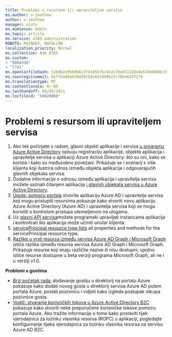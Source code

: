 ```yaml
---
title: Problemi s resursom ili upraviteljem servisa
ms.author: v-jmathew
author: v-jmathew
manager: scotv
ms.audience: Admin
ms.topic: article
ms.service: o365-administration
ROBOTS: NOINDEX, NOFOLLOW
localization_priority: Normal
ms.collection: Adm_O365
ms.custom:
- "9004336"
- "7741"
ms.openlocfilehash: 52b9b2e950d66c2f4105b76c4e2c70ed51320e4a57eb0008c353a9587fcc6510
ms.sourcegitcommit: b5f7da89a650d2915dc652449623c78be6247175
ms.translationtype: MT
ms.contentlocale: hr-HR
ms.lasthandoff: 08/05/2021
ms.locfileid: "54028068"
---
```

# <a name="issues-with-a-resource-or-service-principal"></a>Problemi s resursom ili upraviteljem servisa

1. Ako tek počinjete s radom, glavni objekti aplikacije i servisa [u programu Azure Active Directory](https://docs.microsoft.com/azure/active-directory/develop/app-objects-and-service-principals) opisuju registraciju aplikacije, objekte aplikacija i upravitelje servisa u aplikaciji Azure Active Directory: što su oni, kako se koriste i kako su međusobno povezani. Prikazuje se i scenarij s više klijenta koji ilustrira odnos između objekta aplikacije i odgovarajućih glavnih objekata servisa.
2. Dodatne informacije o odnosu između aplikacija i upravitelja servisa možete saznati čitanjem aplikacija [i glavnih objekata servisa u Azure Active Directory](https://docs.microsoft.com/azure/active-directory/develop/app-objects-and-service-principals).
3. [Upute: pomoću portala](https://docs.microsoft.com/azure/active-directory/develop/howto-create-service-principal-portal) stvorite aplikaciju Azure AD i upravitelja servisa koji mogu pristupiti resursima pokazuje kako stvoriti novu aplikaciju Azure Active Directory (Azure AD) i upravitelja servisa koji se mogu koristiti s kontrolom pristupa utemeljenom na ulogama.
4. Uz [glavni API servisa](https://docs.microsoft.com/graph/api/resources/serviceprincipal)možete programski upravljati instancama aplikacija i kontrolirati što aplikacija može učiniti unutar klijenta.
5. [servicePrincipal resource type lists](https://docs.microsoft.com/graph/api/resources/serviceprincipal) all properties and methods for the servicePrincipal resource type.
6. [Razlike u vrsti resursa između servisa Azure AD Graph i Microsoft Graph](https://docs.microsoft.com/graph/migrate-azure-ad-graph-resource-differences) ističe razlike između resursa servisa Azure AD Graph i Microsoft Graph. Prikazuje resurse koji imaju različite nazive ili nisu dostupni; ujedno ističe resurse dostupne u beta verziji programa Microsoft Graph, ali ne i u verziji v1.0.

**Problemi s gostima**

- [Brzi početak rada:](https://docs.microsoft.com/azure/active-directory/external-identities/b2b-quickstart-add-guest-users-portal#prerequisites) dodavanje gostiju u direktorij na portalu Azure pokazuje kako dodati novog gosta u direktorij servisa Azure AD putem portala Azure, poslati pozivnicu i vidjeti kako izgleda postupak otkupa pozivnice gosta.
- [Vodič: stvaranje korisničkih tokova u Azure Active Directory B2C](https://docs.microsoft.com/azure/active-directory-b2c/tutorial-create-user-flows) pokazuje kako stvoriti neke preporučene korisničke tokove pomoću portala Azure. Ako tražite informacije o tome kako postaviti tijek vjerodajnica za lozinku vlasnika resursa (ROPC) u aplikaciji, pogledajte konfiguriranje tijeka vjerodajnica za lozinku vlasnika resursa na servisu Azure AD B2C.
